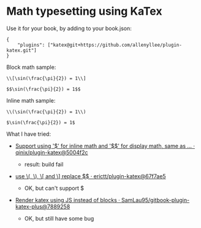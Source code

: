 Math typesetting using KaTex
==============

Use it for your book, by adding to your book.json:

```
{
    "plugins": ["katex@git+https://github.com/allenyllee/plugin-katex.git"]
}
```

Block math sample:

```
\\[\sin(\frac{\pi}{2}) = 1\\]
```

```
$$\sin(\frac{\pi}{2}) = 1$$
```

Inline math sample:

```
\\(\sin(\frac{\pi}{2}) = 1\\)
```

```
$\sin(\frac{\pi}{2}) = 1$
```


What I have tried:

- [Support using '\$' for inline math and '\$$' for display math, same as … · qinix/plugin-katex@5004f2c](https://github.com/qinix/plugin-katex/commit/5004f2c80e54f6a2543dd73c64ed946b2618bdb5)

    - result: build fail

- [use \\(, \\), \\[ and \\] replace $$ · erictt/plugin-katex@67f7ae5](https://github.com/erictt/plugin-katex/commit/67f7ae560210860f3fcadade0901e2f92c3dafe3)

    - OK, but can't support \$

- [Render katex using JS instead of blocks · SamLau95/gitbook-plugin-katex-plus@7889258](https://github.com/SamLau95/gitbook-plugin-katex-plus/commit/78892588d6142adf1fbe02a320aeeba9c6cede5e)

    - OK, but still have some bug

